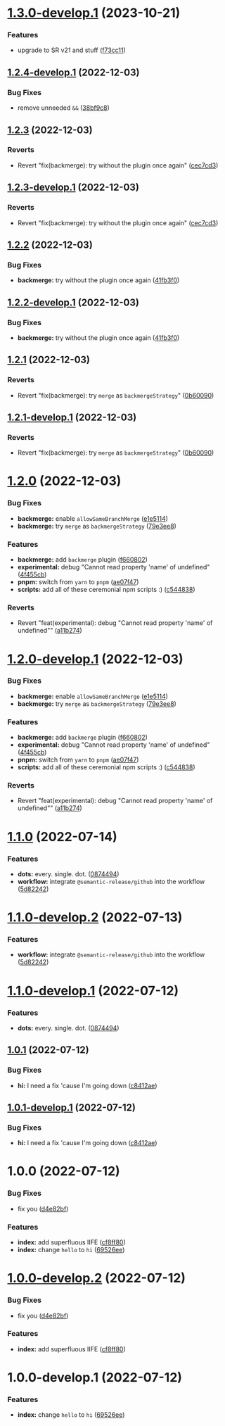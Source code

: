# [1.3.0-develop.1](https://github.com/dwiyatci/semantic-release-fiddle/compare/1.2.4-develop.1...1.3.0-develop.1) (2023-10-21)


### Features

* upgrade to SR v21 and stuff ([f73cc11](https://github.com/dwiyatci/semantic-release-fiddle/commit/f73cc116e1f0a986e38950bd82b7e8fe92290b39))

## [1.2.4-develop.1](https://github.com/dwiyatci/semantic-release-fiddle/compare/1.2.3...1.2.4-develop.1) (2022-12-03)


### Bug Fixes

* remove unneeded `&&` ([38bf9c8](https://github.com/dwiyatci/semantic-release-fiddle/commit/38bf9c82ff3a5d30e8ced9e8563db4d881beac93))

## [1.2.3](https://github.com/dwiyatci/semantic-release-fiddle/compare/1.2.2...1.2.3) (2022-12-03)


### Reverts

* Revert "fix(backmerge): try without the plugin once again" ([cec7cd3](https://github.com/dwiyatci/semantic-release-fiddle/commit/cec7cd398ffe438ed9bca289e3dc692ef80f07f8))

## [1.2.3-develop.1](https://github.com/dwiyatci/semantic-release-fiddle/compare/1.2.2...1.2.3-develop.1) (2022-12-03)


### Reverts

* Revert "fix(backmerge): try without the plugin once again" ([cec7cd3](https://github.com/dwiyatci/semantic-release-fiddle/commit/cec7cd398ffe438ed9bca289e3dc692ef80f07f8))

## [1.2.2](https://github.com/dwiyatci/semantic-release-fiddle/compare/1.2.1...1.2.2) (2022-12-03)


### Bug Fixes

* **backmerge:** try without the plugin once again ([41fb3f0](https://github.com/dwiyatci/semantic-release-fiddle/commit/41fb3f096fb39be2325abe17ac090b8574b4ecab))

## [1.2.2-develop.1](https://github.com/dwiyatci/semantic-release-fiddle/compare/1.2.1...1.2.2-develop.1) (2022-12-03)


### Bug Fixes

* **backmerge:** try without the plugin once again ([41fb3f0](https://github.com/dwiyatci/semantic-release-fiddle/commit/41fb3f096fb39be2325abe17ac090b8574b4ecab))

## [1.2.1](https://github.com/dwiyatci/semantic-release-fiddle/compare/1.2.0...1.2.1) (2022-12-03)


### Reverts

* Revert "fix(backmerge): try `merge` as `backmergeStrategy`" ([0b60090](https://github.com/dwiyatci/semantic-release-fiddle/commit/0b600905d2638f16b8e32f2ad0f92da13a93e6fe))

## [1.2.1-develop.1](https://github.com/dwiyatci/semantic-release-fiddle/compare/1.2.0...1.2.1-develop.1) (2022-12-03)


### Reverts

* Revert "fix(backmerge): try `merge` as `backmergeStrategy`" ([0b60090](https://github.com/dwiyatci/semantic-release-fiddle/commit/0b600905d2638f16b8e32f2ad0f92da13a93e6fe))

# [1.2.0](https://github.com/dwiyatci/semantic-release-fiddle/compare/1.1.0...1.2.0) (2022-12-03)


### Bug Fixes

* **backmerge:** enable `allowSameBranchMerge` ([e1e5114](https://github.com/dwiyatci/semantic-release-fiddle/commit/e1e5114293d700dff6386f5c50dca861f0e64e81))
* **backmerge:** try `merge` as `backmergeStrategy` ([79e3ee8](https://github.com/dwiyatci/semantic-release-fiddle/commit/79e3ee830b43803fe4425f7654eda9292d6cd09f))


### Features

* **backmerge:** add `backmerge` plugin ([f660802](https://github.com/dwiyatci/semantic-release-fiddle/commit/f660802695999b70c4e144c2fe4982650bdfedc2))
* **experimental:** debug "Cannot read property 'name' of undefined" ([4f455cb](https://github.com/dwiyatci/semantic-release-fiddle/commit/4f455cb34c0bd5bcaaa60c0e430bd34a06126191))
* **pnpm:** switch from `yarn` to `pnpm` ([ae07f47](https://github.com/dwiyatci/semantic-release-fiddle/commit/ae07f4775239596e5f5465718ef7a71b445f5a80))
* **scripts:** add all of these ceremonial npm scripts :) ([c544838](https://github.com/dwiyatci/semantic-release-fiddle/commit/c544838b067f4836a033f2c12cfd3892a9e02106))


### Reverts

* Revert "feat(experimental): debug "Cannot read property 'name' of undefined"" ([a11b274](https://github.com/dwiyatci/semantic-release-fiddle/commit/a11b274500f4589f44fcbeb8e4dcd5eea9f8ae45))

# [1.2.0-develop.1](https://github.com/dwiyatci/semantic-release-fiddle/compare/1.1.0...1.2.0-develop.1) (2022-12-03)


### Bug Fixes

* **backmerge:** enable `allowSameBranchMerge` ([e1e5114](https://github.com/dwiyatci/semantic-release-fiddle/commit/e1e5114293d700dff6386f5c50dca861f0e64e81))
* **backmerge:** try `merge` as `backmergeStrategy` ([79e3ee8](https://github.com/dwiyatci/semantic-release-fiddle/commit/79e3ee830b43803fe4425f7654eda9292d6cd09f))


### Features

* **backmerge:** add `backmerge` plugin ([f660802](https://github.com/dwiyatci/semantic-release-fiddle/commit/f660802695999b70c4e144c2fe4982650bdfedc2))
* **experimental:** debug "Cannot read property 'name' of undefined" ([4f455cb](https://github.com/dwiyatci/semantic-release-fiddle/commit/4f455cb34c0bd5bcaaa60c0e430bd34a06126191))
* **pnpm:** switch from `yarn` to `pnpm` ([ae07f47](https://github.com/dwiyatci/semantic-release-fiddle/commit/ae07f4775239596e5f5465718ef7a71b445f5a80))
* **scripts:** add all of these ceremonial npm scripts :) ([c544838](https://github.com/dwiyatci/semantic-release-fiddle/commit/c544838b067f4836a033f2c12cfd3892a9e02106))


### Reverts

* Revert "feat(experimental): debug "Cannot read property 'name' of undefined"" ([a11b274](https://github.com/dwiyatci/semantic-release-fiddle/commit/a11b274500f4589f44fcbeb8e4dcd5eea9f8ae45))

# [1.1.0](https://github.com/dwiyatci/semantic-release-fiddle/compare/1.0.1...1.1.0) (2022-07-14)


### Features

* **dots:** every. single. dot. ([0874494](https://github.com/dwiyatci/semantic-release-fiddle/commit/0874494ef6bbcdc9428e0a0bb9dce36695b3e683))
* **workflow:** integrate `@semantic-release/github` into the workflow ([5d82242](https://github.com/dwiyatci/semantic-release-fiddle/commit/5d82242ad2927f6251d8877807af3e00ac2397dd))

# [1.1.0-develop.2](https://github.com/dwiyatci/semantic-release-fiddle/compare/1.1.0-develop.1...1.1.0-develop.2) (2022-07-13)


### Features

* **workflow:** integrate `@semantic-release/github` into the workflow ([5d82242](https://github.com/dwiyatci/semantic-release-fiddle/commit/5d82242ad2927f6251d8877807af3e00ac2397dd))

# [1.1.0-develop.1](https://github.com/dwiyatci/semantic-release-fiddle/compare/1.0.1...1.1.0-develop.1) (2022-07-12)


### Features

* **dots:** every. single. dot. ([0874494](https://github.com/dwiyatci/semantic-release-fiddle/commit/0874494ef6bbcdc9428e0a0bb9dce36695b3e683))

## [1.0.1](https://github.com/dwiyatci/semantic-release-fiddle/compare/1.0.0...1.0.1) (2022-07-12)


### Bug Fixes

* **hi:** I need a fix 'cause I'm going down ([c8412ae](https://github.com/dwiyatci/semantic-release-fiddle/commit/c8412ae177dbec23c58d5169b51279e8cd773d3b))

## [1.0.1-develop.1](https://github.com/dwiyatci/semantic-release-fiddle/compare/1.0.0...1.0.1-develop.1) (2022-07-12)


### Bug Fixes

* **hi:** I need a fix 'cause I'm going down ([c8412ae](https://github.com/dwiyatci/semantic-release-fiddle/commit/c8412ae177dbec23c58d5169b51279e8cd773d3b))

# 1.0.0 (2022-07-12)


### Bug Fixes

* fix you ([d4e82bf](https://github.com/dwiyatci/semantic-release-fiddle/commit/d4e82bfa668819d6445fbca7a7c39c722f28ab50))


### Features

* **index:** add superfluous IIFE ([cf8ff80](https://github.com/dwiyatci/semantic-release-fiddle/commit/cf8ff80882991d79b1e88a91a239f0a7d895fb69))
* **index:** change `hello` to `hi` ([69526ee](https://github.com/dwiyatci/semantic-release-fiddle/commit/69526ee9d077eb1624b2f6e234ed1e433b590122))

# [1.0.0-develop.2](https://github.com/dwiyatci/semantic-release-fiddle/compare/1.0.0-develop.1...1.0.0-develop.2) (2022-07-12)


### Bug Fixes

* fix you ([d4e82bf](https://github.com/dwiyatci/semantic-release-fiddle/commit/d4e82bfa668819d6445fbca7a7c39c722f28ab50))


### Features

* **index:** add superfluous IIFE ([cf8ff80](https://github.com/dwiyatci/semantic-release-fiddle/commit/cf8ff80882991d79b1e88a91a239f0a7d895fb69))

# 1.0.0-develop.1 (2022-07-12)


### Features

* **index:** change `hello` to `hi` ([69526ee](https://github.com/dwiyatci/semantic-release-fiddle/commit/69526ee9d077eb1624b2f6e234ed1e433b590122))
